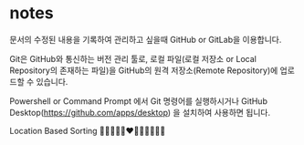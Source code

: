 # notes

문서의 수정된 내용을 기록하여 관리하고 싶을때 GitHub or GitLab을 이용합니다.

Git은 GitHub와 통신하는 버전 관리 툴로, 로컬 파일(로컬 저장소 or Local Repository의 존재하는 파일)을 GitHub의 원격 저장소(Remote Repository)에 업로드할 수 있습니다.

Powershell or Command Prompt 에서 Git 명령어를 실행하시거나
GitHub Desktop(https://github.com/apps/desktop) 을 설치하여 사용하면 됩니다.

Location Based Sorting
🖤💚🤎💜💙❤️🩶🧡🩵💛🩷🤍
